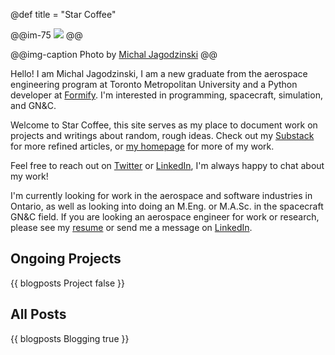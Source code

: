 @def title = "Star Coffee"

@@im-75
![](https://source.unsplash.com/75uTgTrJRsM)
@@

@@img-caption
Photo by [Michal Jagodzinski](https://unsplash.com/photos/75uTgTrJRsM)
@@

Hello! I am Michal Jagodzinski, I am a new graduate from the aerospace engineering program at Toronto Metropolitan University and a Python developer at [Formify](https://www.formify.ca/). I'm interested in programming, spacecraft, simulation, and GN&C.

Welcome to Star Coffee, this site serves as my place to document work on projects and writings about random, rough ideas. Check out my [Substack](https://michaszj.substack.com/) for more refined articles, or [my homepage](https://michaszj.github.io/) for more of my work.

Feel free to reach out on [Twitter](https://twitter.com/astra_kawa) or [LinkedIn](https://www.linkedin.com/in/michal-jagodzinski-6860201aa/), I'm always happy to chat about my work!

I'm currently looking for work in the aerospace and software industries in Ontario, as well as looking into doing an M.Eng. or M.A.Sc. in the spacecraft GN&C field. If you are looking an aerospace engineer for work or research, please see my [resume](https://michaszj.github.io/documents/web-resume.html) or send me a message on [LinkedIn](https://www.linkedin.com/in/michal-jagodzinski-6860201aa/).

## Ongoing Projects

{{ blogposts Project false }}

## All Posts

{{ blogposts Blogging true }}
